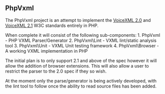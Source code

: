 PhpVxml
-------

The PhpVxml project is an attempt to implement the [VoiceXML 2.0](http://www.w3.org/TR/voicexml20/) and [VoiceXML 2.1](http://www.w3.org/TR/voicexml21/) W3C standards entirely in PHP.

When complete it will consist of the following sub-components:
	1. PhpVxml - PHP VXML Parser/Generator
	2. PhpVxml\Lint - VXML lint/static analysis tool
	3. PhpVxml\Unit - VXML Unit testing framework
	4. PhpVxml\Browser - A working VXML implementation in PHP

The initial plan is to only support 2.1 and above of the spec however it will allow the addition of browser extensions.  This will also allow a user to restrict the parser to the 2.0 spec if they so wish.

At the moment only the parse/generator is being actively developed, with the lint tool to follow once the ability to read source files has been added.
